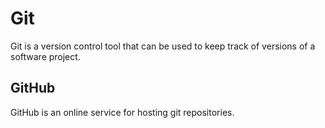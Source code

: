 # Git







Git is a version control tool that can be used to keep track of versions of a software project.







## GitHub







GitHub is an online service for hosting git repositories.




